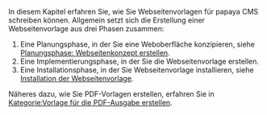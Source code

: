 
In diesem Kapitel erfahren Sie, wie Sie Webseitenvorlagen für papaya CMS schreiben können. Allgemein setzt sich die Erstellung einer Webseitenvorlage aus drei Phasen zusammen:

1.  Eine Planungsphase, in der Sie eine Weboberfläche konzipieren, siehe [Planungsphase: Webseitenkonzept erstellen](Planungsphase_Webseitenkonzept_erstellen.md).
2.  Eine Implementierungsphase, in der Sie die Webseitenvorlage erstellen.
3.  Eine Installationsphase, in der Sie Webseitenvorlage installieren, siehe [Installation der Webseitenvorlage](Installation_der_Webseitenvorlage.md).

Näheres dazu, wie Sie PDF-Vorlagen erstellen, erfahren Sie in [Kategorie:Vorlage für die PDF-Ausgabe erstellen](export_de/Kategorie:Vorlage_fuer_die_PDF-Ausgabe_erstellen.md).

